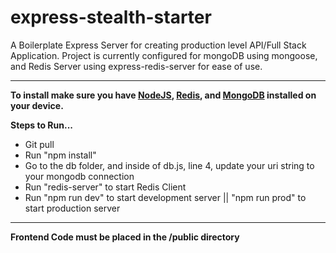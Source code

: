# express-stealth-starter
<p>A Boilerplate Express Server for creating production level API/Full Stack Application. Project is currently configured for mongoDB using mongoose, and Redis Server using express-redis-server for ease of use.</p>
<hr>
<b>To install make sure you have <a href="https://nodejs.org/en/">NodeJS</a>, <a href="https://redis.io/download">Redis</a>, and <a href="https://www.mongodb.com/products/compass">MongoDB</a> installed on your device.</b>

<b>Steps to Run...</b>

<ul>
  <li>Git pull</li>
  <li>Run "npm install"</li>
  <li>Go to the db folder, and inside of db.js, line 4, update your uri string to your mongodb connection</li>
  <li>Run "redis-server" to start Redis Client</li>
  <li>Run "npm run dev" to start development server || "npm run prod" to start production server</li>  
</ul>

<hr>

<b>Frontend Code must be placed in the /public directory</b>
